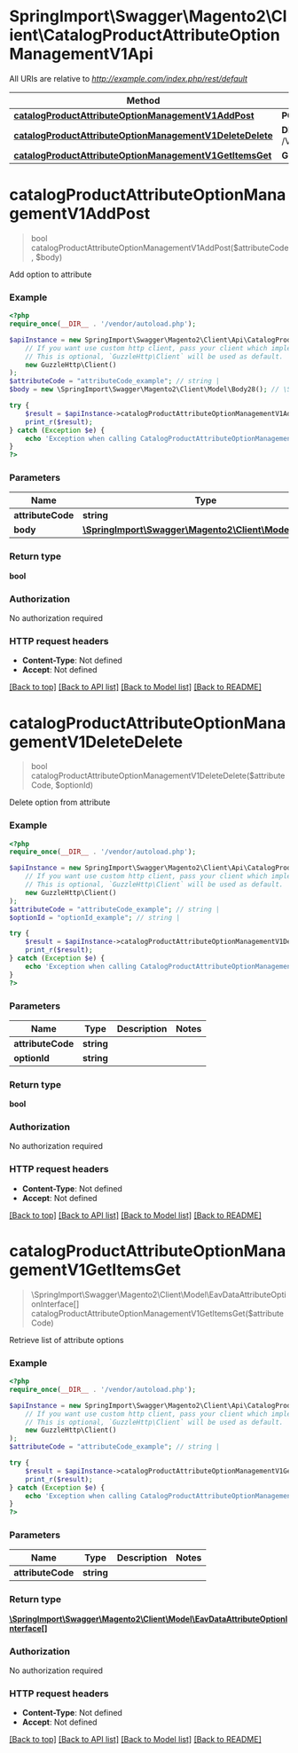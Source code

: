 # SpringImport\Swagger\Magento2\Client\CatalogProductAttributeOptionManagementV1Api

All URIs are relative to *http://example.com/index.php/rest/default*

Method | HTTP request | Description
------------- | ------------- | -------------
[**catalogProductAttributeOptionManagementV1AddPost**](CatalogProductAttributeOptionManagementV1Api.md#catalogProductAttributeOptionManagementV1AddPost) | **POST** /V1/products/attributes/{attributeCode}/options | 
[**catalogProductAttributeOptionManagementV1DeleteDelete**](CatalogProductAttributeOptionManagementV1Api.md#catalogProductAttributeOptionManagementV1DeleteDelete) | **DELETE** /V1/products/attributes/{attributeCode}/options/{optionId} | 
[**catalogProductAttributeOptionManagementV1GetItemsGet**](CatalogProductAttributeOptionManagementV1Api.md#catalogProductAttributeOptionManagementV1GetItemsGet) | **GET** /V1/products/attributes/{attributeCode}/options | 


# **catalogProductAttributeOptionManagementV1AddPost**
> bool catalogProductAttributeOptionManagementV1AddPost($attributeCode, $body)



Add option to attribute

### Example
```php
<?php
require_once(__DIR__ . '/vendor/autoload.php');

$apiInstance = new SpringImport\Swagger\Magento2\Client\Api\CatalogProductAttributeOptionManagementV1Api(
    // If you want use custom http client, pass your client which implements `GuzzleHttp\ClientInterface`.
    // This is optional, `GuzzleHttp\Client` will be used as default.
    new GuzzleHttp\Client()
);
$attributeCode = "attributeCode_example"; // string | 
$body = new \SpringImport\Swagger\Magento2\Client\Model\Body28(); // \SpringImport\Swagger\Magento2\Client\Model\Body28 | 

try {
    $result = $apiInstance->catalogProductAttributeOptionManagementV1AddPost($attributeCode, $body);
    print_r($result);
} catch (Exception $e) {
    echo 'Exception when calling CatalogProductAttributeOptionManagementV1Api->catalogProductAttributeOptionManagementV1AddPost: ', $e->getMessage(), PHP_EOL;
}
?>
```

### Parameters

Name | Type | Description  | Notes
------------- | ------------- | ------------- | -------------
 **attributeCode** | **string**|  |
 **body** | [**\SpringImport\Swagger\Magento2\Client\Model\Body28**](../Model/Body28.md)|  | [optional]

### Return type

**bool**

### Authorization

No authorization required

### HTTP request headers

 - **Content-Type**: Not defined
 - **Accept**: Not defined

[[Back to top]](#) [[Back to API list]](../../README.md#documentation-for-api-endpoints) [[Back to Model list]](../../README.md#documentation-for-models) [[Back to README]](../../README.md)

# **catalogProductAttributeOptionManagementV1DeleteDelete**
> bool catalogProductAttributeOptionManagementV1DeleteDelete($attributeCode, $optionId)



Delete option from attribute

### Example
```php
<?php
require_once(__DIR__ . '/vendor/autoload.php');

$apiInstance = new SpringImport\Swagger\Magento2\Client\Api\CatalogProductAttributeOptionManagementV1Api(
    // If you want use custom http client, pass your client which implements `GuzzleHttp\ClientInterface`.
    // This is optional, `GuzzleHttp\Client` will be used as default.
    new GuzzleHttp\Client()
);
$attributeCode = "attributeCode_example"; // string | 
$optionId = "optionId_example"; // string | 

try {
    $result = $apiInstance->catalogProductAttributeOptionManagementV1DeleteDelete($attributeCode, $optionId);
    print_r($result);
} catch (Exception $e) {
    echo 'Exception when calling CatalogProductAttributeOptionManagementV1Api->catalogProductAttributeOptionManagementV1DeleteDelete: ', $e->getMessage(), PHP_EOL;
}
?>
```

### Parameters

Name | Type | Description  | Notes
------------- | ------------- | ------------- | -------------
 **attributeCode** | **string**|  |
 **optionId** | **string**|  |

### Return type

**bool**

### Authorization

No authorization required

### HTTP request headers

 - **Content-Type**: Not defined
 - **Accept**: Not defined

[[Back to top]](#) [[Back to API list]](../../README.md#documentation-for-api-endpoints) [[Back to Model list]](../../README.md#documentation-for-models) [[Back to README]](../../README.md)

# **catalogProductAttributeOptionManagementV1GetItemsGet**
> \SpringImport\Swagger\Magento2\Client\Model\EavDataAttributeOptionInterface[] catalogProductAttributeOptionManagementV1GetItemsGet($attributeCode)



Retrieve list of attribute options

### Example
```php
<?php
require_once(__DIR__ . '/vendor/autoload.php');

$apiInstance = new SpringImport\Swagger\Magento2\Client\Api\CatalogProductAttributeOptionManagementV1Api(
    // If you want use custom http client, pass your client which implements `GuzzleHttp\ClientInterface`.
    // This is optional, `GuzzleHttp\Client` will be used as default.
    new GuzzleHttp\Client()
);
$attributeCode = "attributeCode_example"; // string | 

try {
    $result = $apiInstance->catalogProductAttributeOptionManagementV1GetItemsGet($attributeCode);
    print_r($result);
} catch (Exception $e) {
    echo 'Exception when calling CatalogProductAttributeOptionManagementV1Api->catalogProductAttributeOptionManagementV1GetItemsGet: ', $e->getMessage(), PHP_EOL;
}
?>
```

### Parameters

Name | Type | Description  | Notes
------------- | ------------- | ------------- | -------------
 **attributeCode** | **string**|  |

### Return type

[**\SpringImport\Swagger\Magento2\Client\Model\EavDataAttributeOptionInterface[]**](../Model/EavDataAttributeOptionInterface.md)

### Authorization

No authorization required

### HTTP request headers

 - **Content-Type**: Not defined
 - **Accept**: Not defined

[[Back to top]](#) [[Back to API list]](../../README.md#documentation-for-api-endpoints) [[Back to Model list]](../../README.md#documentation-for-models) [[Back to README]](../../README.md)


